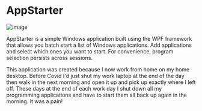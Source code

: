 # AppStarter

![image](https://user-images.githubusercontent.com/6789600/113423370-58448980-939c-11eb-918e-6a1cf3743228.png)

AppStarter is a simple Windows application built using the WPF framework that allows you batch start a list of Windows applications.  Add applications and select which ones you want to start.  For convenience, program selection persists across sessions.

This application was created because I now work from home on my home desktop.  Before Covid I'd just shut my work laptop at the end of the day then walk in the next morning and open it up and pick up exactly where I left off.  These days at the end of each work day I shut down all my programming applications and have to start them all back up again in the morning.  It was a pain!

